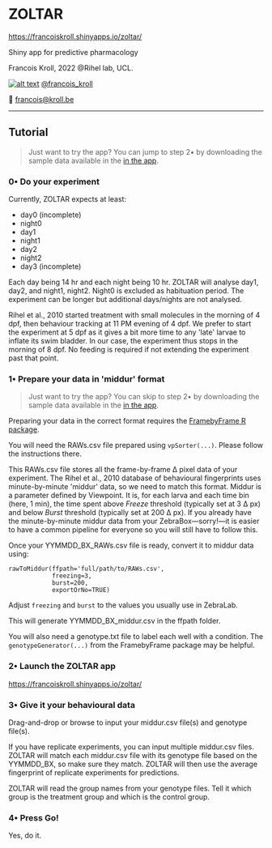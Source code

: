 # ZOLTAR

https://francoiskroll.shinyapps.io/zoltar/

Shiny app for predictive pharmacology

Francois Kroll, 2022 @Rihel lab, UCL.

[![alt text][1.2]][1] [@francois_kroll](https://twitter.com/francois_kroll)

:email: francois@kroll.be

<!-- icons with padding -->
[1.1]: http://i.imgur.com/tXSoThF.png (twitter icon with padding)

<!-- icons without padding -->
[1.2]: http://i.imgur.com/wWzX9uB.png (twitter icon without padding)

<!-- links to your social media accounts -->
[1]: https://twitter.com/francois_kroll

___

## Tutorial

> Just want to try the app? You can jump to step 2• by downloading the sample data available in the [in the app](https://francoiskroll.shinyapps.io/zoltar/).

### 0• Do your experiment

Currently, ZOLTAR expects at least:
* day0 (incomplete)
* night0
* day1
* night1
* day2
* night2  
* day3 (incomplete)

Each day being 14 hr and each night being 10 hr. ZOLTAR will analyse day1, day2, and night1, night2. Night0 is excluded as habituation period. The experiment can be longer but additional days/nights are not analysed.

Rihel et al., 2010 started treatment with small molecules in the morning of 4 dpf, then behaviour tracking at 11 PM evening of 4 dpf. We prefer to start the experiment at 5 dpf as it gives a bit more time to any 'late' larvae to inflate its swim bladder. In our case, the experiment thus stops in the morning of 8 dpf. No feeding is required if not extending the experiment past that point.  

### 1• Prepare your data in 'middur' format

> Just want to try the app? You can skip to step 2• by downloading the sample data available in the [in the app](https://francoiskroll.shinyapps.io/zoltar/).

Preparing your data in the correct format requires the [FramebyFrame R package](https://github.com/francoiskroll/FramebyFrame).  

You will need the RAWs.csv file prepared using `vpSorter(...)`. Please follow the instructions there.  

This RAWs.csv file stores all the frame-by-frame Δ pixel data of your experiment. The Rihel et al., 2010 database of behavioural fingerprints uses minute-by-minute 'middur' data, so we need to match this format. Middur is a parameter defined by Viewpoint. It is, for each larva and each time bin (here, 1 min), the time spent above _Freeze_ threshold (typically set at 3 Δ px) and below _Burst_ threshold (typically set at 200 Δ px). If you already have the minute-by-minute middur data from your ZebraBox—sorry!—it is easier to have a common pipeline for everyone so you will still have to follow this.  

Once your YYMMDD_BX_RAWs.csv file is ready, convert it to middur data using:  

```
rawToMiddur(ffpath='full/path/to/RAWs.csv',
            freezing=3,
            burst=200,
            exportOrNo=TRUE)
```

Adjust `freezing` and `burst` to the values you usually use in ZebraLab.  

This will generate YYMMDD_BX_middur.csv in the ffpath folder.  

You will also need a genotype.txt file to label each well with a condition. The `genotypeGenerator(...)` from the FramebyFrame package may be helpful.   

### 2• Launch the ZOLTAR app

https://francoiskroll.shinyapps.io/zoltar/

### 3• Give it your behavioural data

Drag-and-drop or browse to input your middur.csv file(s) and genotype file(s).  

If you have replicate experiments, you can input multiple middur.csv files. ZOLTAR will match each middur.csv file with its genotype file based on the YYMMDD_BX, so make sure they match. ZOLTAR will then use the average fingerprint of replicate experiments for predictions.  

ZOLTAR will read the group names from your genotype files. Tell it which group is the treatment group and which is the control group.

### 4• Press Go!

Yes, do it.